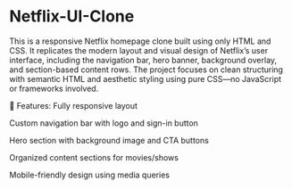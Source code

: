 # Netflix-UI-Clone


This is a responsive Netflix homepage clone built using only HTML and CSS. It replicates the modern layout and visual design of Netflix’s user interface, including the navigation bar, hero banner, background overlay, and section-based content rows. The project focuses on clean structuring with semantic HTML and aesthetic styling using pure CSS—no JavaScript or frameworks involved.

🔧 Features:
Fully responsive layout

Custom navigation bar with logo and sign-in button

Hero section with background image and CTA buttons

Organized content sections for movies/shows

Mobile-friendly design using media queries
